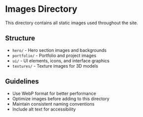 # Images Directory

This directory contains all static images used throughout the site.

## Structure
- `hero/` - Hero section images and backgrounds
- `portfolio/` - Portfolio and project images
- `ui/` - UI elements, icons, and interface graphics
- `textures/` - Texture images for 3D models

## Guidelines
- Use WebP format for better performance
- Optimize images before adding to this directory
- Maintain consistent naming conventions
- Include alt text for accessibility
